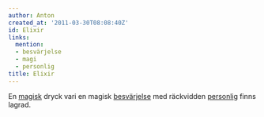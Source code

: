 ```yaml
---
author: Anton
created_at: '2011-03-30T08:08:40Z'
id: Elixir
links:
  mention:
  - besvärjelse
  - magi
  - personlig
title: Elixir
---
```


En [magisk] dryck vari en magisk [besvärjelse] med räckvidden [personlig] finns lagrad.

  [magisk]: magi
  [besvärjelse]: besvärjelse
  [personlig]: personlig
